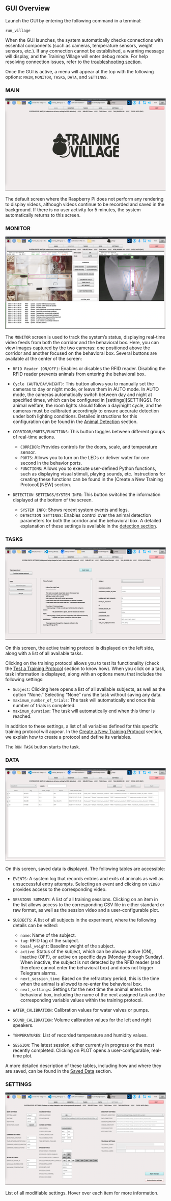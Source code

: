 ## GUI Overview

Launch the GUI by entering the following command in a terminal:

```
run_village
```

When the GUI launches, the system automatically checks connections with essential components (such as cameras, temperature sensors, weight sensors, etc.). If any connection cannot be established, a warning message will display, and the Training Village will enter debug mode. For help resolving connection issues, refer to the [troubleshooting section][TROUBLE].

Once the GUI is active, a menu will appear at the top with the following options: `MAIN`, `MONITOR`, `TASKS`, `DATA`, and `SETTINGS`.

### MAIN
![Main Training village screen](/_static/main_screen.png)

The default screen where the Raspberry Pi does not perform any rendering to display videos, although videos continue to be recorded and saved in the background. If there is no user activity for 5 minutes, the system automatically returns to this screen.

### MONITOR
![Monitor Training village screen](/_static/monitor_screen.png)

The `MONITOR` screen is used to track the system’s status, displaying real-time video feeds from both the corridor and the behavioral box. Here, you can view images captured by the two cameras: one positioned above the corridor and another focused on the behavioral box. Several buttons are available at the center of the screen:

- `RFID Reader (ON/OFF)`: Enables or disables the RFID reader. Disabling the RFID reader prevents animals from entering the behavioral box.

- `Cycle (AUTO/DAY/NIGHT)`: This button allows you to manually set the cameras to day or night mode, or leave them in AUTO mode. In AUTO mode, the cameras automatically switch between day and night at specified times, which can be configured in [settings][SETTINGS]. For animal welfare, the room lights should follow a day/night cycle, and the cameras must be calibrated accordingly to ensure accurate detection under both lighting conditions. Detailed instructions for this configuration can be found in the [Animal Detection][DETECTION] section.

- `CORRIDOR/PORTS/FUNCTIONS`: This button toggles between different groups of real-time actions.
    - `CORRIDOR`: Provides controls for the doors, scale, and temperature sensor.
    - `PORTS`: Allows you to turn on the LEDs or deliver water for one second in the behavior ports.
    - `FUNCTIONS`: Allows you to execute user-defined Python functions, such as displaying visual stimuli, playing sounds, etc. Instructions for creating these functions can be found in the [Create a New Training Protocol][NEW] section.

- `DETECTION SETTINGS/SYSTEM INFO`: This button switches the information displayed at the bottom of the screen.
    - `SYSTEM INFO`: Shows recent system events and logs.
    - `DETECTION SETTINGS`: Enables control over the animal detection parameters for both the corridor and the behavioral box. A detailed explanation of these settings is available in the [detection section][DETECTION].

### TASKS
![Tasks Training Village screen](/_static/tasks_screen.png)

On this screen, the active training protocol is displayed on the left side, along with a list of all available tasks.

Clicking on the training protocol allows you to test its functionality (check the [Test a Training Protocol][TEST] section to know how). When you click on a task, task information is displayed, along with an options menu that includes the following settings:

- `Subject`: Clicking here opens a list of all available subjects, as well as the option “None.” Selecting “None” runs the task without saving any data.
- `maximum_number_of_trials`: The task will automatically end once this number of trials is completed.
- `maximum_duration`: The task will automatically end when this timer is reached.

In addition to these settings, a list of all variables defined for this specific training protocol will appear. In the [Create a New Training Protocol][CREATE] section, we explain how to create a protocol and define its variables.

The `RUN TASK` button starts the task.

### DATA
![Main Training village screen](/_static/data_screen.png)

On this screen, saved data is displayed. The following tables are accessible:

- `EVENTS`: A system log that records entries and exits of animals as well as unsuccessful entry attempts. Selecting an event and clicking on `VIDEO` provides access to the corresponding video.

- `SESSIONS SUMMARY`: A list of all training sessions. Clicking on an item in the list allows access to the corresponding CSV file in either standard or raw format, as well as the session video and a user-configurable plot.

- `SUBJECTS`: A list of all subjects in the experiment, where the following details can be edited:
    - `name`: Name of the subject.
    - `tag`: RFID tag of the subject.
    - `basal_weight`: Baseline weight of the subject.
    - `active`: Status of the subject, which can be always active (ON), inactive (OFF), or active on specific days (Monday through Sunday). When inactive, the subject is not detected by the RFID reader (and therefore cannot enter the behavioral box) and does not trigger Telegram alarms.
    - `next_session_time`: Based on the refractory period, this is the time when the animal is allowed to re-enter the behavioral box.
    - `next_settings`: Settings for the next time the animal enters the behavioral box, including the name of the next assigned task and the corresponding variable values within the training protocol.

- `WATER_CALIBRATION`: Calibration values for water valves or pumps.

- `SOUND_CALIBRATION`: Volume calibration values for the left and right speakers.

- `TEMPERATURES`: List of recorded temperature and humidity values.

- `SESSION`: The latest session, either currently in progress or the most recently completed. Clicking on PLOT opens a user-configurable, real-time plot.

A more detailed description of these tables, including how and where they are saved, can be found in the [Saved Data][DATA] section.

### SETTINGS
![Main Training village screen](/_static/settings_screen.png)

List of all modifiable settings. Hover over each item for more information.

[TROUBLE]: /troubleshooting/troubleshooting.md
[STATES]: /user_guide/states.md
[DETECTION]: /user_guide/detection.md
[TEST]: /user_guide/test.md
[CREATE]: /user_guide/create.md
[DATA]: /user_guide/data.md
